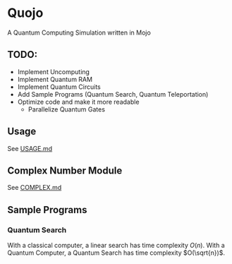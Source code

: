 # Quojo
A Quantum Computing Simulation written in Mojo

## TODO:
- Implement Uncomputing
- Implement Quantum RAM
- Implement Quantum Circuits
- Add Sample Programs (Quantum Search, Quantum Teleportation)
- Optimize code and make it more readable
  - Parallelize Quantum Gates

## Usage
See [USAGE.md](USAGE.md)

## Complex Number Module
See [COMPLEX.md](COMPLEX.md)

## Sample Programs
### Quantum Search
With a classical computer, a linear search has time complexity $O(n)$. With a Quantum Computer, a Quantum Search has time complexity $O(\sqrt{n})$.
